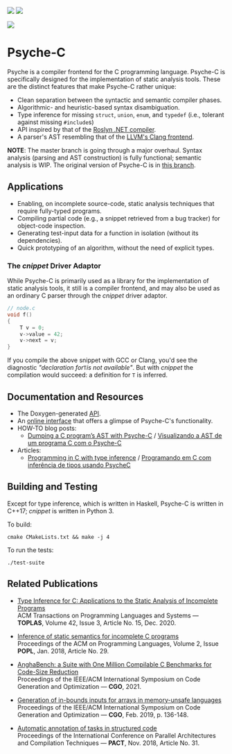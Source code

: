 ![](https://github.com/ltcmelo/psychec/workflows/build/badge.svg)
![](https://github.com/ltcmelo/psychec/workflows/test-suite/badge.svg)

![](https://docs.google.com/drawings/d/e/2PACX-1vT-pCvcuO4U63ERkXWfBzOfVKwMQ_kh-ntzANYyNrnkt8FUV2wRHd5fN6snq33u5hWmnNQR3E3glsnH/pub?w=375&h=150)

# Psyche-C

Psyche is a compiler frontend for the C programming language. Psyche-C is specifically designed for the implementation of static analysis tools. These are the distinct features that make Psyche-C rather unique:

- Clean separation between the syntactic and semantic compiler phases.
- Algorithmic- and heuristic-based syntax disambiguation.
- Type inference for missing `struct`, `union`, `enum`, and `typedef` (i.e., tolerant against missing `#include`s)
- API inspired by that of the [Roslyn .NET compiler](https://github.com/dotnet/roslyn).
- A parser's AST resembling that of the [LLVM's Clang frontend](https://clang.llvm.org/).

**NOTE**: The master branch is going through a major overhaul. Syntax analysis (parsing and AST construction) is fully functional; semantic analysis is WIP. The original version of Psyche-C is in [this branch](https://github.com/ltcmelo/psychec/tree/original).

## Applications

- Enabling, on incomplete source-code, static analysis techniques that require fully-typed programs.
- Compiling partial code (e.g., a snippet retrieved from a bug tracker) for object-code inspection.
- Generating test-input data for a function in isolation (without its dependencies).
- Quick prototyping of an algorithm, without the need of explicit types.

### The *cnippet* Driver Adaptor

While Psyche-C is primarily used as a library for the implementation of static analysis tools, it still is a compiler frontend, and may also be used as an ordinary C parser through the *cnippet* driver adaptor.

```c
// node.c
void f()
{
    T v = 0;
    v->value = 42;
    v->next = v;
}
```

If you compile the above snippet with GCC or Clang, you'd see the diagnostic _"declaration for_`T`_is not available"_. But with *cnippet* the compilation would succeed: a definition for `T` is inferred.

## Documentation and Resources

- The Doxygen-generated [API](https://ltcmelo.github.io/psychec/api-docs/html/index.html).
- An [online interface](http://cuda.dcc.ufmg.br/psyche-c/) that offers a glimpse of Psyche-C's functionality.
- HOW-TO blog posts:
  - [Dumping a C program’s AST with Psyche-C](https://ltcmelo.github.io/psychec/2021/03/03/c-ast-dump-psyche.html) /
    [Visualizando a AST de um programa C com o Psyche-C](https://www.embarcados.com.br/visualizando-a-ast-psyche-c/)
- Articles:
  - [Programming in C with type inference](https://www.codeproject.com/Articles/1238603/Programming-in-C-with-Type-Inference) /
    [Programando em C com inferência de tipos usando PsycheC](https://www.embarcados.com.br/inferencia-de-tipos-em-c-usando-psychec/)

## Building and Testing

Except for type inference, which is written in Haskell, Psyche-C is written in C++17; *cnippet* is written in Python 3.

To build:

    cmake CMakeLists.txt && make -j 4

To run the tests:

    ./test-suite

## Related Publications

- [Type Inference for C: Applications to the Static Analysis of Incomplete Programs](https://dl.acm.org/doi/10.1145/3421472)<br/>
ACM Transactions on Programming Languages and Systems — **TOPLAS**, Volume 42, Issue 3, Article No. 15, Dec. 2020.

- [Inference of static semantics for incomplete C programs](https://dl.acm.org/doi/10.1145/3158117)<br/>
Proceedings of the ACM on Programming Languages, Volume 2, Issue **POPL**, Jan. 2018, Article No. 29.

- [AnghaBench: a Suite with One Million Compilable C Benchmarks for Code-Size Reduction](https://conf.researchr.org/info/cgo-2021/accepted-papers)<br/>
Proceedings of the IEEE/ACM International Symposium on Code Generation and Optimization — **CGO**, 2021.

- [Generation of in-bounds inputs for arrays in memory-unsafe languages](https://dl.acm.org/citation.cfm?id=3314890)<br/>
Proceedings of the IEEE/ACM International Symposium on Code Generation and Optimization — **CGO**, Feb. 2019, p. 136-148.

- [Automatic annotation of tasks in structured code](https://dl.acm.org/citation.cfm?id=3243200)<br/>
Proceedings of the International Conference on Parallel Architectures and Compilation Techniques — **PACT**, Nov. 2018, Article No. 31.
